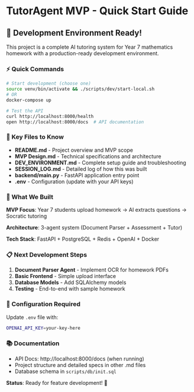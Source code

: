 # TutorAgent MVP - Quick Start Guide

## 🚀 Development Environment Ready!

This project is a complete AI tutoring system for Year 7 mathematics homework with a production-ready development environment.

### ⚡ Quick Commands

```bash
# Start development (choose one)
source venv/bin/activate && ./scripts/dev/start-local.sh
# OR
docker-compose up

# Test the API
curl http://localhost:8000/health
open http://localhost:8000/docs  # API documentation
```

### 📁 Key Files to Know

- **README.md** - Project overview and MVP scope
- **MVP Design.md** - Technical specifications and architecture
- **DEV_ENVIRONMENT.md** - Complete setup guide and troubleshooting
- **SESSION_LOG.md** - Detailed log of how this was built
- **backend/main.py** - FastAPI application entry point
- **.env** - Configuration (update with your API keys)

### 🎯 What We Built

**MVP Focus**: Year 7 students upload homework → AI extracts questions → Socratic tutoring

**Architecture**: 3-agent system (Document Parser + Assessment + Tutor)

**Tech Stack**: FastAPI + PostgreSQL + Redis + OpenAI + Docker

### 📋 Next Development Steps

1. **Document Parser Agent** - Implement OCR for homework PDFs
2. **Basic Frontend** - Simple upload interface  
3. **Database Models** - Add SQLAlchemy models
4. **Testing** - End-to-end with sample homework

### 🔧 Configuration Required

Update `.env` file with:
```bash
OPENAI_API_KEY=your-key-here
```

### 📚 Documentation

- API Docs: http://localhost:8000/docs (when running)
- Project structure and detailed specs in other .md files
- Database schema in `scripts/db/init.sql`

**Status**: Ready for feature development! 🎉
